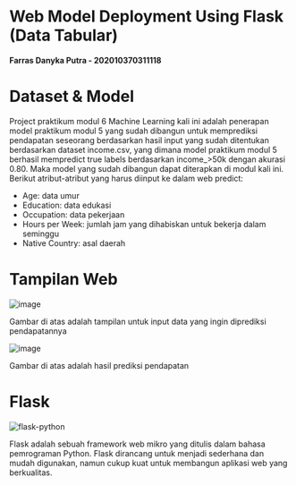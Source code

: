 # **Web Model Deployment Using Flask (Data Tabular)**
**Farras Danyka Putra - 202010370311118**

# **Dataset & Model**
Project praktikum modul 6 Machine Learning kali ini adalah penerapan model praktikum modul 5 yang sudah dibangun untuk memprediksi pendapatan seseorang berdasarkan hasil input yang sudah ditentukan berdasarkan dataset income.csv, yang dimana model praktikum modul 5 berhasil mempredict true labels berdasarkan income_>50k dengan akurasi 0.80. Maka model yang sudah dibangun dapat diterapkan di modul kali ini.
Berikut atribut-atribut yang harus diinput ke dalam web predict:
- Age: data umur
- Education: data edukasi
- Occupation: data pekerjaan
- Hours per Week: jumlah jam yang dihabiskan untuk bekerja dalam seminggu
- Native Country: asal daerah

# **Tampilan Web**
![image](https://github.com/farrasdny/S7-M6-ML/assets/71580610/e933c6d0-9812-4a39-a027-c0a1d4c746a0)

Gambar di atas adalah tampilan untuk input data yang ingin diprediksi pendapatannya

![image](https://github.com/farrasdny/S7-M6-ML/assets/71580610/f6db3feb-2d56-411b-a33f-67768d23ac4d)

Gambar di atas adalah hasil prediksi pendapatan 

# **Flask**

![flask-python](https://github.com/farrasdny/S7-M6-ML/assets/71580610/c4b9f867-b8d5-4a27-8325-3039ca641988)

Flask adalah sebuah framework web mikro yang ditulis dalam bahasa pemrograman Python. Flask dirancang untuk menjadi sederhana dan mudah digunakan, namun cukup kuat untuk membangun aplikasi web yang berkualitas.
